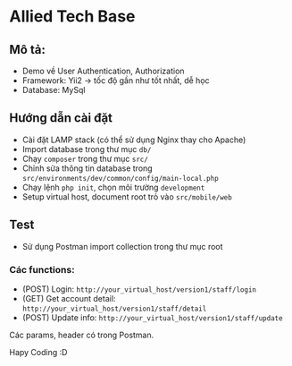 # Allied Tech Base

## Mô tả: 
- Demo về User Authentication, Authorization
- Framework: Yii2 -> tốc độ gần như tốt nhất, dễ học
- Database: MySql 

## Hướng dẫn cài đặt
- Cài đặt LAMP stack (có thể sử dụng Nginx thay cho Apache)
- Import database trong thư mục `db/`
- Chạy `composer` trong thư mục `src/`
- Chỉnh sửa thông tin database trong `src/environments/dev/common/config/main-local.php`
- Chạy lệnh `php init`, chọn môi trường `development `
- Setup virtual host, document root trỏ vào `src/mobile/web`

## Test
- Sử dụng Postman import collection trong thư mục root 

### Các functions:
- (POST) Login: `http://your_virtual_host/version1/staff/login`
- (GET) Get account detail: `http://your_virtual_host/version1/staff/detail`
- (POST) Update info: `http://your_virtual_host/version1/staff/update`

Các params, header có trong Postman. 

Hapy Coding :D
